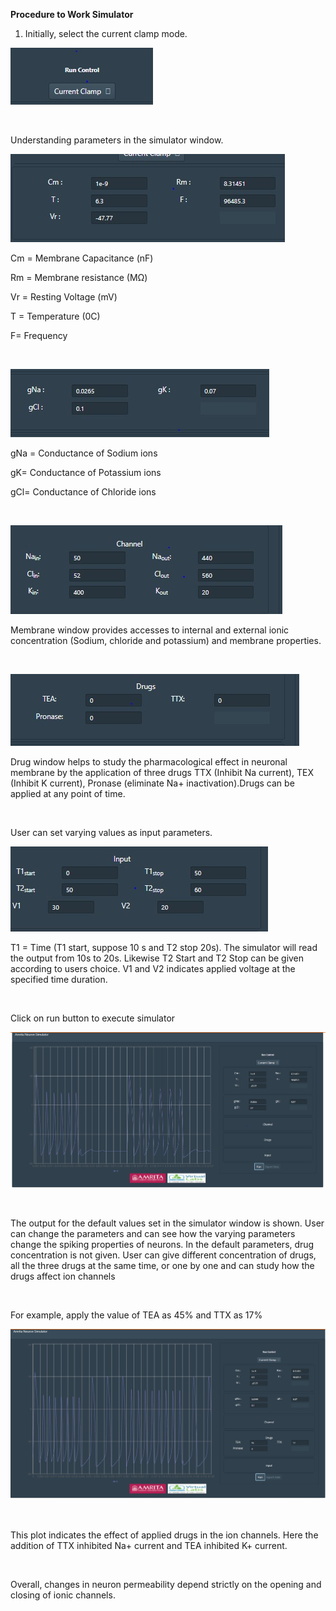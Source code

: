 **Procedure to Work Simulator**
 

1.	Initially, select the current clamp mode.  

<img src="images/1.jpg" title="" />

&nbsp;

Understanding parameters in the simulator window.


<img src="images/2.jpg" title="" />


Cm  = Membrane Capacitance (nF)

Rm  = Membrane resistance (MΩ)

Vr  = Resting Voltage (mV)

T = Temperature (0C)	

F= Frequency

&nbsp;

<img src="images/3.jpg" title="" />

gNa = Conductance of Sodium ions

gK= Conductance of Potassium ions

gCl= Conductance of Chloride ions

&nbsp;

<img src="images/4.jpg" title="" />

Membrane window provides accesses to internal and external ionic concentration (Sodium, chloride and potassium) and membrane properties.

&nbsp;

<img src="images/5.jpg" title="" />

Drug window helps to study the pharmacological effect in neuronal membrane by the application of three drugs TTX (Inhibit Na current), TEX (Inhibit K current), Pronase (eliminate Na+ inactivation).Drugs can be applied at any point of time. 

&nbsp;

User can set varying values as input parameters. 

<img src="images/6.jpg" title="" />

T1 = Time (T1 start, suppose 10 s and T2 stop 20s). The simulator will read the output from 10s to 20s. Likewise T2 Start and T2 Stop can be given according to users choice. V1 and V2 indicates applied voltage at the specified time duration. 

&nbsp;

Click on run button to execute simulator

<img src="images/7.jpg" title="" />

&nbsp;

The output for the default values set in the simulator window is shown. User can change the parameters and can see how the varying parameters change the spiking properties of neurons. In the default parameters, drug concentration is not given. User can give different concentration of drugs, all the three drugs at the same time, or one by one and can study how the drugs affect ion channels

&nbsp;

For example, apply the value of TEA as 45% and TTX as 17%

<img src="images/8.jpg" title="" />

&nbsp;

This plot indicates the effect of applied drugs in the ion channels. Here the addition of TTX inhibited Na+ current and TEA inhibited K+ current. 

&nbsp;

Overall, changes in neuron permeability depend strictly on the opening and closing of ionic channels.
